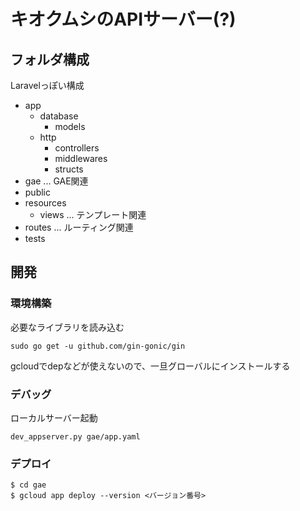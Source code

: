 # キオクムシのAPIサーバー(?)

## フォルダ構成
Laravelっぽい構成

- app
    - database
        - models
    - http
        - controllers
        - middlewares
        - structs
- gae ... GAE関連
- public
- resources 
    - views ... テンプレート関連
- routes ... ルーティング関連
- tests

## 開発

### 環境構築
必要なライブラリを読み込む
```
sudo go get -u github.com/gin-gonic/gin
```

gcloudでdepなどが使えないので、一旦グローバルにインストールする

### デバッグ
ローカルサーバー起動
```
dev_appserver.py gae/app.yaml
```

### デプロイ
```
$ cd gae
$ gcloud app deploy --version <バージョン番号>
```
